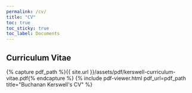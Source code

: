 ```yaml
---
permalink: /cv/
title: "CV"
toc: true
toc_sticky: true
toc_label: Documents
---
```

## Curriculum Vitae

{% capture pdf_path %}{{ site.url }}/assets/pdf/kerswell-curriculum-vitae.pdf{% endcapture %}
{% include pdf-viewer.html
    pdf_url=pdf_path
    title="Buchanan Kerswell's CV"
%}
